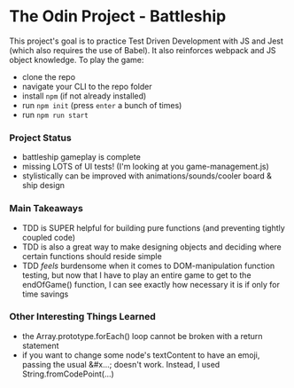 # The Odin Project - Battleship
This project's goal is to practice Test Driven Development with JS and Jest (which also requires the use of Babel). It also reinforces webpack and JS object knowledge. To play the game:
- clone the repo
- navigate your CLI to the repo folder
- install ```npm``` (if not already installed)
- run ```npm init``` (press ```enter``` a bunch of times)
- run ```npm run start```

### Project Status
- battleship gameplay is complete
- missing LOTS of UI tests! (I'm looking at you game-management.js)
- stylistically can be improved with animations/sounds/cooler board & ship design

### Main Takeaways
- TDD is SUPER helpful for building pure functions (and preventing tightly coupled code)
- TDD is also a great way to make designing objects and deciding where certain functions should reside simple
- TDD *feels* burdensome when it comes to DOM-manipulation function testing, but now that I have to play an entire game to get to the endOfGame() function, I can see exactly how necessary it is if only for time savings

### Other Interesting Things Learned
- the Array.prototype.forEach() loop cannot be broken with a return statement
- if you want to change some node's textContent to have an emoji, passing the usual &#x...; doesn't work. Instead, I used String.fromCodePoint(...)